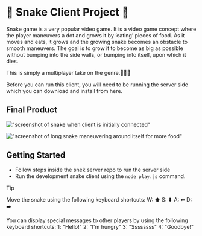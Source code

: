 # 🐍 Snake Client Project 🐍

Snake game is a very popular video game. It is a video game concept where the player maneuvers a dot and grows it by ‘eating’ pieces of food. As it moves and eats, it grows and the growing snake becomes an obstacle to smooth maneuvers. The goal is to grow it to become as big as possible without bumping into the side walls, or bumping into itself, upon which it dies.

This is simply a multiplayer take on the genre.🧑‍🤝‍🧑

Before you can run this client, you will need to be running the server side which you can download and install from here. 

## Final Product

!["screenshot of snake when client is initially connected"](files://C:/Users/makenziewakefield/lighthouse/snake_client/01_screenshot.png)

!["screenshot of long snake maneuvering around itself for more food"](files://C:/Users/makenziewakefield/lighthouse/snake_client_02_screenshot.png)



## Getting Started

- Follow steps inside the snek server repo to run the server side
- Run the development snake client using the `node play.js` command.


> [!TIP]

Move the snake using the following keyboard shortcuts:
  W: ⬆
  S: ⬇
  A: ⬅
  D: ➡️

You can display special messages to other players by using the following keyboard shortcuts:
  1️: "Hello!"
  2: "I'm hungry"
  3: "Ssssssss"
  4: "Goodbye!"
